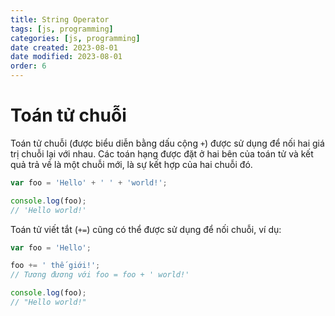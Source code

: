 ```yaml
---
title: String Operator
tags: [js, programming]
categories: [js, programming]
date created: 2023-08-01
date modified: 2023-08-01
order: 6
---
```


# Toán tử chuỗi

Toán tử chuỗi (được biểu diễn bằng dấu cộng `+`) được sử dụng để nối hai giá trị chuỗi lại với nhau. Các toán hạng được đặt ở hai bên của toán tử và kết quả trả về là một chuỗi mới, là sự kết hợp của hai chuỗi đó.

```js
var foo = 'Hello' + ' ' + 'world!';

console.log(foo);
// 'Hello world!'
```

Toán tử viết tắt (`+=`) cũng có thể được sử dụng để nối chuỗi, ví dụ:

```js
var foo = 'Hello';

foo += ' thế giới!';
// Tương đương với foo = foo + ' world!'

console.log(foo);
// "Hello world!"
```
